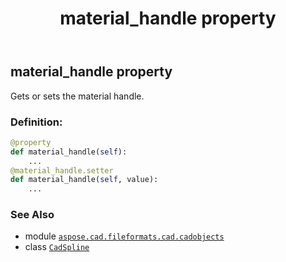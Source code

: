 ﻿---
title: material_handle property
second_title: Aspose.CAD for Python via .NET API References
description: 
type: docs
weight: 380
url: /python-net/aspose.cad.fileformats.cad.cadobjects/cadspline/material_handle/
is_root: false
---

## material_handle property


Gets or sets the material handle.
### Definition:
```python
@property
def material_handle(self):
    ...
@material_handle.setter
def material_handle(self, value):
    ...
```

### See Also
* module [`aspose.cad.fileformats.cad.cadobjects`](../../)
* class [`CadSpline`](/cad/python-net/aspose.cad.fileformats.cad.cadobjects/cadspline)
